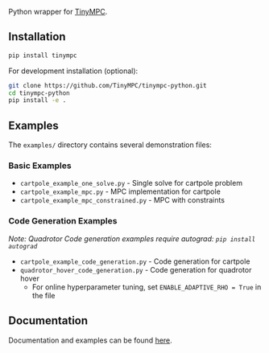 Python wrapper for [TinyMPC](https://tinympc.org/).

## Installation

```bash
pip install tinympc
```

For development installation (optional):
```bash
git clone https://github.com/TinyMPC/tinympc-python.git
cd tinympc-python
pip install -e .
```

## Examples

The `examples/` directory contains several demonstration files:

### Basic Examples
- `cartpole_example_one_solve.py` - Single solve for cartpole problem
- `cartpole_example_mpc.py` - MPC implementation for cartpole
- `cartpole_example_mpc_constrained.py` - MPC with constraints

### Code Generation Examples 
*Note: Quadrotor Code generation examples require autograd: `pip install autograd`*

- `cartpole_example_code_generation.py` - Code generation for cartpole
- `quadrotor_hover_code_generation.py` - Code generation for quadrotor hover
  - For online hyperparameter tuning, set `ENABLE_ADAPTIVE_RHO = True` in the file

## Documentation

Documentation and examples can be found [here](https://tinympc.org/get-started/installation/).
